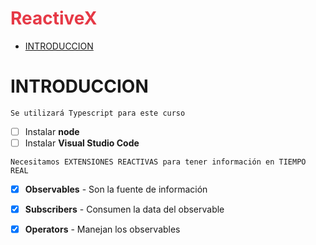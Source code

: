 <h1 style="color:#e63946">ReactiveX</h1>

- [INTRODUCCION](#introduccion)

# INTRODUCCION

```Se utilizará Typescript para este curso```

- [ ] Instalar __node__
- [ ] Instalar __Visual Studio Code__

```Necesitamos EXTENSIONES REACTIVAS para tener información en TIEMPO REAL```

- [x] __Observables__ - Son la fuente de información
- [x] __Subscribers__ - Consumen la data del observable
- [x] __Operators__ - Manejan los observables









